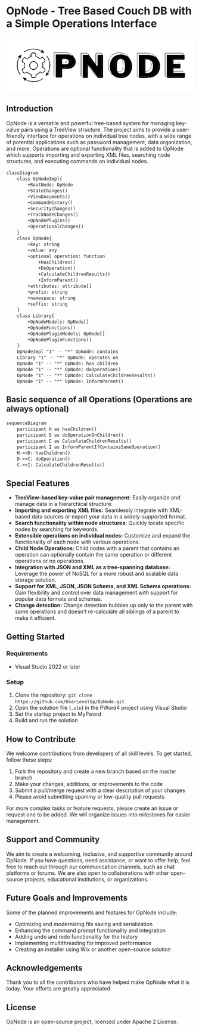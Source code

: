 # OpNode - Tree Based Couch DB with a Simple Operations Interface

![OpNode Logo](https://github.com/UserLevelUp/OpNode/blob/master/Logo%20Sugestions/OpNodeLogo.png)

## Introduction

OpNode is a versatile and powerful tree-based system for managing key-value pairs using a TreeView structure. The project aims to provide a user-friendly interface for operations on individual tree nodes, with a wide range of potential applications such as password management, data organization, and more.  Operations are optional functionality that is added to OpNode which supports importing and exporting XML files, searching node structures, and executing commands on individual nodes.

```mermaid
classDiagram
    class OpNodeImpl{
        +RootNode: OpNode
        +StateChanges()
        +ViewDocuments()
        +CommandHistory()
        +SecurityChanges()
        +TrackNodeChanges()
        +OpNodePlugins()
        +OperationalChanges()
    }
    class OpNode{
        +key: string
        +value: any
        +optional operation: function
            +HasChildren()
            +DoOperation()
            +CalculateChildrenResults()
            +InformParent()
        +attributes: attribute[]
        +prefix: string
        +namespace: string
        +suffix: string
    }
    class Library{
        +OpNodeModels: OpNode[]
        +OpNodeFunctions()
        +OpNodePluginModels: OpNode[]
        +OpNodePluginFunctions()
    }
    OpNodeImpl "1" -- "*" OpNode: contains
    Library "1" -- "*" OpNode: operates on
    OpNode "1" -- "*" OpNode: has children
    OpNode "1" -- "*" OpNode: doOperation()
    OpNode "1" -- "*" OpNode: CalculateChildrenResults()
    OpNode "1" -- "*" OpNode: InformParent()
```

## Basic sequence of all Operations (Operations are always optional)
```mermaid
sequenceDiagram
    participant H as hasChildren()
    participant D as doOperationOnChildren()
    participant C as CalculateChildrenResults()
    participant I as InformParentIfContainsSameOperation()
    H->>D: hasChildren()
    D->>C: doOperation()
    C->>I: CalculateChildrenResults()
```

## Special Features

- **TreeView-based key-value pair management:** Easily organize and manage data in a hierarchical structure.
- **Importing and exporting XML files:** Seamlessly integrate with XML-based data sources or export your data in a widely-supported format.
- **Search functionality within node structures:** Quickly locate specific nodes by searching for keywords.
- **Extensible operations on individual nodes:** Customize and expand the functionality of each node with various operations.
- **Child Node Operations:** Child nodes with a parent that contains an operation can optionally contain the same operation or different operations or no operations.
- **Integration with JSON and XML as a tree-spanning database:** Leverage the power of NoSQL for a more robust and scalable data storage solution.
- **Support for XML, JSON, JSON Schema, and XML Schema operations:** Gain flexibility and control over data management with support for popular data formats and schemas.
- **Change detection:** Change detection bubbles up only to the parent with same operations and doesn't re-calculate all siblings of a parent to make it efficient.

## Getting Started

### Requirements

- Visual Studio 2022 or later

### Setup

1. Clone the repository: `git clone https://github.com/UserLevelUp/OpNode.git`
2. Open the solution file (`.sln`) in the PWord4 project using Visual Studio
3. Set the startup project to MyPword
4. Build and run the solution

## How to Contribute

We welcome contributions from developers of all skill levels. To get started, follow these steps:

1. Fork the repository and create a new branch based on the master branch
2. Make your changes, additions, or improvements to the code
3. Submit a pull/merge request with a clear description of your changes
4. Please avoid submitting spammy or low-quality pull requests

For more complex tasks or feature requests, please create an issue or request one to be added. We will organize issues into milestones for easier management.

## Support and Community

We aim to create a welcoming, inclusive, and supportive community around OpNode. If you have questions, need assistance, or want to offer help, feel free to reach out through our communication channels, such as chat platforms or forums. We are also open to collaborations with other open-source projects, educational institutions, or organizations.

## Future Goals and Improvements

Some of the planned improvements and features for OpNode include:

- Optimizing and modernizing file saving and serialization
- Enhancing the command prompt functionality and integration
- Adding undo and redo functionality for the history
- Implementing multithreading for improved performance
- Creating an installer using Wix or another open-source solution

## Acknowledgements

Thank you to all the contributors who have helped make OpNode what it is today. Your efforts are greatly appreciated.

## License

OpNode is an open-source project, licensed under Apache 2 License.
